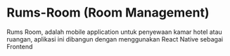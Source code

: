 # Rums-Room (Room Management)
Rums Room, adalah mobile application untuk penyewaan kamar hotel atau ruangan, aplikasi ini dibangun dengan menggunakan React Native sebagai Frontend
